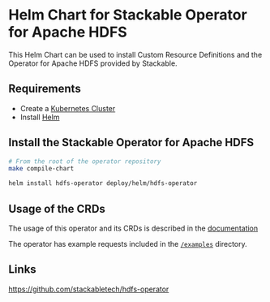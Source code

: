 # Helm Chart for Stackable Operator for Apache HDFS

This Helm Chart can be used to install Custom Resource Definitions and the Operator for Apache HDFS provided by Stackable.

## Requirements

- Create a [Kubernetes Cluster](../Readme.md)
- Install [Helm](https://helm.sh/docs/intro/install/)

## Install the Stackable Operator for Apache HDFS

```bash
# From the root of the operator repository
make compile-chart

helm install hdfs-operator deploy/helm/hdfs-operator
```

## Usage of the CRDs

The usage of this operator and its CRDs is described in the [documentation](https://docs.stackable.tech/hdfs/index.html)

The operator has example requests included in the [`/examples`](https://github.com/stackabletech/hdfs-operator/tree/main/examples) directory.

## Links

https://github.com/stackabletech/hdfs-operator
